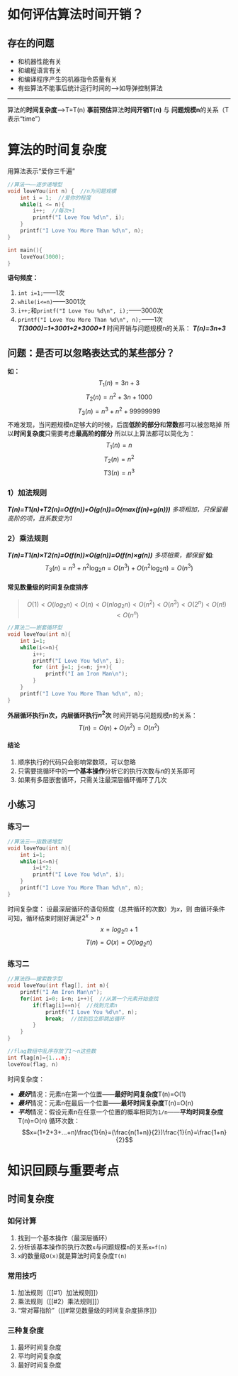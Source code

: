 # 如何评估算法时间开销？
## 存在的问题
- 和机器性能有关
- 和编程语言有关
- 和编译程序产生的机器指令质量有关
- 有些算法不能事后统计运行时间的——>如导弹控制算法
---
算法的**时间复杂度**——>T=T(n)
**事前预估**算法**时间开销T(n)** 与 **问题规模n**的关系（T表示“time”）
# 算法的时间复杂度
用算法表示“爱你三千遍”
```c
//算法一——逐步递增型
void loveYou(int n) {  //n为问题规模
	int i = 1;  //爱你的程度
	while(i <= n){
		i++;  //每次+1
		printf("I Love You %d\n", i);
	}
	printf("I Love You More Than %d\n", n);
}

int main(){
	loveYou(3000);
}
```
**语句频度：**
1. `int i=1;`——1次
2. `while(i<=n)`——3001次
3. `i++;`和`printf("I Love You %d\n", i);`——3000次
4. `printf("I Love You More Than %d\n", n);`——1次
***T(3000)=1+3001+2\*3000+1***
时间开销与问题规模n的关系：
***T(n)=3n+3***
## 问题：是否可以忽略表达式的某些部分？
**如：**
$$T_1(n)=3n+3$$
$$T_2(n)=n^2+3n+1000$$
$$T_3(n)=n^3+n^2+99999999$$
不难发现，当问题规模n足够大的时候，后面**低阶的部分**和**常数**都可以被忽略掉
所以**时间复杂度**只需要考虑**最高阶的部分**
所以以上算法都可以简化为：
$$T_1(n)=n$$
$$T_2(n)=n^2$$
$$T3(n)=n^3$$
### 1）加法规则
***T(n)=T1(n)+T2(n)=O(f(n))+O(g(n))=O(max(f(n)+g(n)))***
*多项相加，只保留最高阶的项，且系数变为1*
### 2）乘法规则
***T(n)=T1(n)$\times$T2(n)=O(f(n))$\times$O(g(n))=O(f(n)$\times$g(n))***
*多项相乘，都保留*
**如**: 
$$T_3(n)=n^3+n^2\log_2n
		=O(n^3)+O(n^2\log_2n)
		=O(n^3)$$
#### 常见数量级的时间复杂度排序
> $$O(1)<O(log_2n)<O(n)<O(nlog_2n)<O(n^2)<O(n^3)<O(2^n)<O(n!)<O(n^n)$$
```c
//算法二——嵌套循环型
void loveYou(int n){
	int i=1;
	while(i<=n){
		i++;
		printf("I Love You %d\n", i);
		for (int j=1; j<=n; j++){
			printf("I am Iron Man\n");
		}
	}
	printf("I Love You More Than %d\n", n);
}
```
**外层循环执行$n$次，内层循环执行$n^2$次**
时间开销与问题规模$n$的关系：
$$T(n)=O(n)+O(n^2)=O(n^2)$$
#### 结论
1. 顺序执行的代码只会影响常数项，可以忽略
2. 只需要挑循环中的**一个基本操作**分析它的执行次数与$n$的关系即可
3. 如果有多层嵌套循环，只需关注最深层循环循环了几次
## 小练习
### 练习一
```c
//算法三——指数递增型
void loveYou(int n){
	int i=1;
	while(i<=n){
		i=i*2;
		printf("I Love You %d\n", i);
	}
	printf("I Love You More Than %d\n", n);
}
```
时间复杂度：
设最深层循环的语句频度（总共循环的次数）为$x$，则
由循环条件可知，循环结束时刚好满足$2^x>n$
$$x=log_2n+1$$
$$T(n)=O(x)=O(log_2n)$$
### 练习二
```c
//算法四——搜索数字型
void loveYou(int flag[], int n){
	printf("I Am Iron Man\n");
	for(int i=0; i<n; i++){  //从第一个元素开始查找
		if(flag[i]==n){  //找到元素n
			printf("I Love You %d\n", n);
			break;  //找到后立即跳出循环
		}
	}
}

//flag数组中乱序存放了1～n这些数
int flag[n]={1...n};
loveYou(flag, n)
```
时间复杂度：
- ***最好***情况：元素n在第一个位置——**最好时间复杂度**T(n)=O(1)
- ***最坏***情况：元素n在最后一个位置——**最坏时间复杂度**T(n)=O(n)
- ***平均***情况：假设元素n在任意一个位置的概率相同为`1/n`——**平均时间复杂度**T(n)=O(n)
循环次数：
$$x=(1+2+3+...+n)\frac{1}{n}=(\frac{n(1+n)}{2})\frac{1}{n}=\frac{1+n}{2}$$
# 知识回顾与重要考点
## 时间复杂度
### 如何计算
1. 找到一个基本操作（最深层循环）
2. 分析该基本操作的执行次数`x`与问题规模`n`的关系`x=f(n)`
3. `x`的数量级`O(x)`就是算法时间复杂度`T(n)`
### 常用技巧
1. 加法规则（[[#1）加法规则]]）
2. 乘法规则（[[#2）乘法规则]]）
3. “常对幂指阶”（[[#常见数量级的时间复杂度排序]]）
### 三种复杂度
1. 最坏时间复杂度
2. 平均时间复杂度
3. 最好时间复杂度
